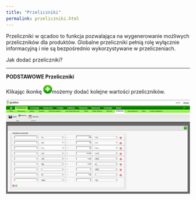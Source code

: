 ```yaml
---
title: "Przeliczniki"
permalink: przeliczniki.html
---
```

Przeliczniki w qcadoo to funkcja pozwalająca na wygenerowanie możliwych przeliczników dla produktów. Globalne przeliczniki pełnią rolę wyłącznie informacyjną i nie są bezpośrednio wykorzystywane w przeliczeniach.  

Jak dodać przeliczniki?

* * *

<b>PODSTAWOWE  Przeliczniki</b>

Klikając ikonkę ![](/images/newIcon24.png)możemy dodać kolejne wartości przeliczników.

[![](/images/Przeliczniki.png)](/images/Przeliczniki.png)


